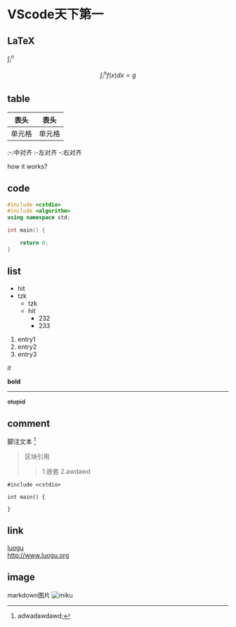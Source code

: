 # VScode天下第一

## LaTeX
$\int_i^n$

$$\int_i^nf(x)dx=g$$

## table

| 表头   |  表头  |
| ----- | ----- |
| 单元格 | 单元格 |
:-:中对齐
:-左对齐
-:右对齐

how it works?
## code

```cpp
#include <cstdio>
#include <algorithm>
using namespace std;

int main() {

    return 0;
}
```

## list
- hit
- tzk
  * tzk
  * hit
    * 232
    * 233  

1. entry1
2. entry2
3. entry3
  

_*it*_

__bold__

***



~~stupid~~

## comment

脚注文本 [^脚注1]
[^脚注1]: adwadawdawd;

> 区块引用
> > 1.嵌套
> > 2.awdawd


    #include <cstdio>
    
    int main() {
    
    }

## link

[luogu](http://www.luogu.org)  
<http://www.luogu.org>

## image
markdown图片
![miku](https://timgsa.baidu.com/timg?image&quality=80&size=b9999_10000&sec=1571496134&di=ef66538b460dc52828a6659fb56debf8&imgtype=jpg&er=1&src=http%3A%2F%2Fb-ssl.duitang.com%2Fuploads%2Fitem%2F201805%2F11%2F20180511235956_XSzjZ.jpeg)